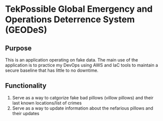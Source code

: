 # TekPossible Global Emergency and Operations Deterrence System (GEODeS)
## Purpose
This is an application operating on fake data. The main use of the application is to practice my DevOps using AWS and IaC tools to maintain a secure baseline that has little to no downtime.
## Functionality
1. Serve as a way to catgorize fake bad pillows (villow pillows) and their last known locations/list of crimes
2. Serve as a way to update information about the nefarious pillows and their updates
